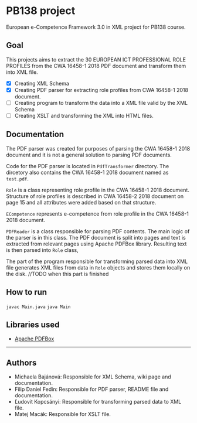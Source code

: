 # PB138 project
European e-Competence Framework 3.0 in XML project for PB138 course.

## Goal
This projects aims to extract the 30 EUROPEAN ICT PROFESSIONAL ROLE PROFILES
from the CWA 16458-1 2018 PDF document and transform them into XML file.

- [x] Creating XML Schema
- [x] Creating PDF parser for extracting role profiles from CWA 16458-1 2018 document.
- [ ] Creating program to transform the data into a XML file valid by the XML Schema
- [ ] Creating XSLT and transforming the XML into HTML files.

## Documentation
The PDF parser was created for purposes of parsing the CWA 16458-1 2018 document and it is not a general solution to parsing PDF documents. 

Code for the PDF parser is located in `PdfTransformer` directory. The dircetory also contains the CWA 16458-1 2018 document named as `test.pdf`. 

`Role` is a class representing role profile in the CWA 16458-1 2018 document. Structure of role profiles is described in CWA 16458-2 2018 document on page 15 and all attributes were added based on that structure.

`ECompetence` represents e-competence from role profile in the CWA 16458-1 2018 document. 

`PDFReader` is a class responsible for parsing PDF contents. The main logic of the parser is in this class. The PDF document is split into pages and text is extracted from relevant pages using Apache PDFBox library. Resulting text is then parsed into `Role` class, 

The part of the program responsible for transforming parsed data into XML file generates XML files from data in `Role` objects and stores them locally on the disk. //TODO when this part is finished

## How to run
`javac Main.java`
`java Main`

## Libraries used
- [Apache PDFBox](https://pdfbox.apache.org/)

---------
## Authors
- Michaela Bajánová: Responsible for XML Schema, wiki page and documentation.
- Filip Daniel Fedin: Responsible for PDF parser, README file and documentation. 
- Ľudovít Kopcsányi: Responsible for transforming parsed data to XML file.
- Matej Macák: Responsible for XSLT file.


